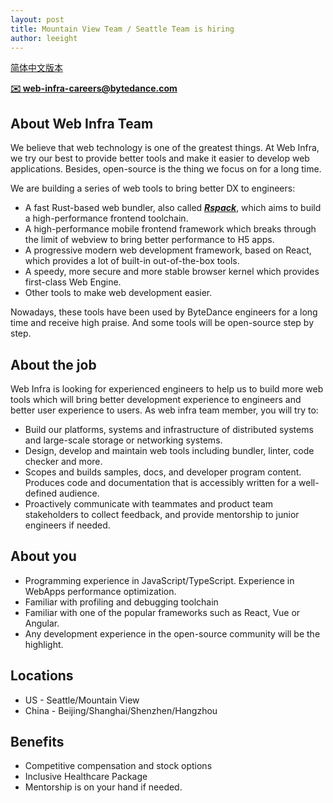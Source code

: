```yaml
---
layout: post
title: Mountain View Team / Seattle Team is hiring
author: leeight
---
```


[简体中文版本](/about)

**[✉️ web-infra-careers@bytedance.com](mailto:web-infra-careers@bytedance.com)**



## About Web Infra Team

We believe that web technology is one of the greatest things. At Web Infra, we try our best to provide better tools and make it easier to develop web applications. Besides, open-source is the thing we focus on for a long time.

We are building a series of web tools to bring better DX to engineers:

* A fast Rust-based web bundler, also called ***[Rspack](https://www.rspack.dev/blog/announcement.html)***, which aims to build a high-performance frontend toolchain.
* A high-performance mobile frontend framework which breaks through the limit of webview to bring better performance to H5 apps.
* A progressive modern web development framework, based on React, which provides a lot of built-in out-of-the-box tools.
* A speedy, more secure and more stable browser kernel which provides first-class Web Engine.
* Other tools to make web development easier.

Nowadays, these tools have been used by ByteDance engineers for a long time and receive high praise. And some tools will be open-source step by step.


## About the job

Web Infra is looking for experienced engineers to help us to build more web tools which will bring better development experience to engineers and better user experience to users. As web infra team member, you will try to:

* Build our platforms, systems and infrastructure of distributed systems and large-scale storage or networking systems.
* Design, develop and maintain  web  tools including bundler, linter, code checker and more.
* Scopes and builds samples, docs, and developer program content. Produces code and documentation that is accessibly written for a well-defined audience.
* Proactively communicate with teammates and product team stakeholders to collect feedback, and provide mentorship to junior engineers if needed.


## About you

* Programming experience in JavaScript/TypeScript. Experience in WebApps performance optimization.
* Familiar with profiling and debugging toolchain
* Familiar with one of the popular frameworks such as React, Vue or Angular.
* Any development experience in the open-source community will be the highlight.


## Locations

* US - Seattle/Mountain View
* China - Beijing/Shanghai/Shenzhen/Hangzhou


## Benefits

* Competitive compensation and stock options
* Inclusive Healthcare Package
* Mentorship is on your hand if needed.

